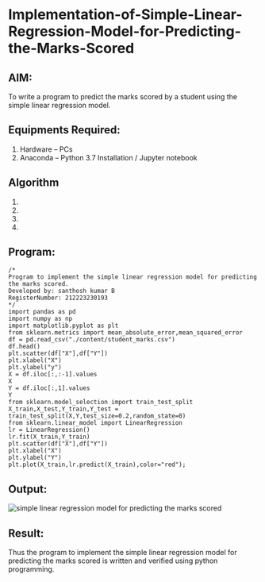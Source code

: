 # Implementation-of-Simple-Linear-Regression-Model-for-Predicting-the-Marks-Scored

## AIM:
To write a program to predict the marks scored by a student using the simple linear regression model.

## Equipments Required:
1. Hardware – PCs
2. Anaconda – Python 3.7 Installation / Jupyter notebook

## Algorithm
1. 
2. 
3. 
4. 

## Program:
```
/*
Program to implement the simple linear regression model for predicting the marks scored.
Developed by: santhosh kumar B
RegisterNumber: 212223230193 
*/
import pandas as pd
import numpy as np
import matplotlib.pyplot as plt
from sklearn.metrics import mean_absolute_error,mean_squared_error
df = pd.read_csv("./content/student_marks.csv")
df.head()
plt.scatter(df["X"],df["Y"])
plt.xlabel("X")
plt.ylabel("y")
X = df.iloc[:,:-1].values
X
Y = df.iloc[:,1].values
Y
from sklearn.model_selection import train_test_split
X_train,X_test,Y_train,Y_test = train_test_split(X,Y,test_size=0.2,random_state=0)
from sklearn.linear_model import LinearRegression
lr = LinearRegression()
lr.fit(X_train,Y_train)
plt.scatter(df["X"],df["Y"])
plt.xlabel("X")
plt.ylabel("Y")
plt.plot(X_train,lr.predict(X_train),color="red");
```

## Output:
![simple linear regression model for predicting the marks scored](sam.png)


## Result:
Thus the program to implement the simple linear regression model for predicting the marks scored is written and verified using python programming.
